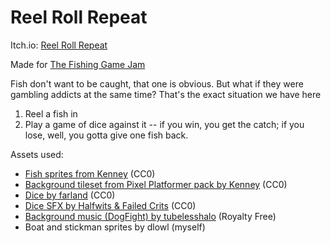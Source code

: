 # Reel Roll Repeat

Itch.io: [Reel Roll Repeat](https://dlowl.itch.io/reel-roll-repeat)

Made for [The Fishing Game Jam](https://itch.io/jam/the-fishing-game-jam)

Fish don't want to be caught, that one is obvious. But what if they were gambling addicts at the same time? That's the exact situation we have here

1. Reel a fish in
2. Play a game of dice against it -- if you win, you get the catch; if you lose, well, you gotta give one fish back.

Assets used:

* [Fish sprites from Kenney](https://kenney.nl/assets/fish-pack) (CC0)
* [Background tileset from Pixel Platformer pack by Kenney](https://kenney.nl/assets/pixel-platformer) (CC0)
* [Dice by farland](https://farlands.itch.io/dice) (CC0)
* [Dice SFX by Halfwits & Failed Crits](https://halfwitsfailedcrits.itch.io/sfx-pack-rolling-dice) (CC0)
* [Background music (DogFight) by tubelesshalo](https://tubelesshalo.itch.io/free-music-loop-pack) (Royalty Free)
* Boat and stickman sprites by dlowl (myself) 

